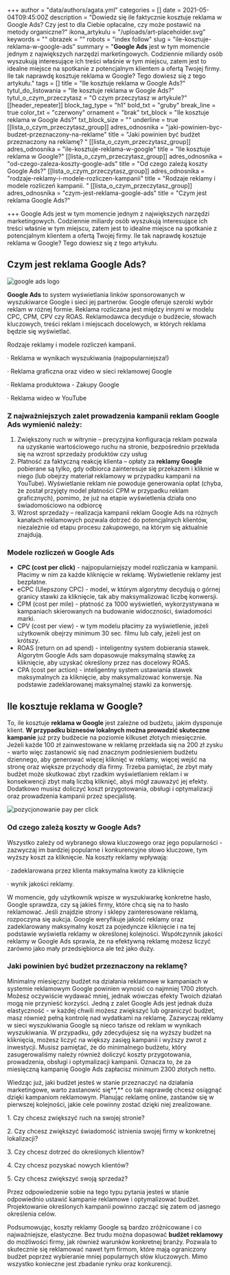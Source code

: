 +++
author = "data/authors/agata.yml"
categories = []
date = 2021-05-04T09:45:00Z
description = "Dowiedz się ile faktycznie kosztuje reklama w Google Ads? Czy jest to dla Ciebie opłacalne, czy może postawić na metody organiczne?"
ikona_artykulu = "/uploads/art-placeholder.svg"
keywords = ""
obrazek = ""
robots = "index follow"
slug = "ile-kosztuje-reklama-w-google-ads"
summary = "<strong>Google Ads</strong> jest w tym momencie jednym z największych narzędzi marketingowych. Codziennie miliardy osób wyszukują interesujące ich treści właśnie w tym miejscu, zatem jest to idealne miejsce na spotkanie z potencjalnym klientem a ofertą Twojej firmy. Ile tak naprawdę kosztuje reklama w Google? Tego dowiesz się z tego artykułu."
tags = []
title = "Ile kosztuje reklama w Google Ads?"
tytul_do_listowania = "Ile kosztuje reklama w Google Ads?"
tytul_o_czym_przeczytasz = "O czym przeczytasz w artykule?"
[[header_repeater]]
block_tag_type = "h1"
bold_txt = "gruby"
break_line = true
color_txt = "czerwony"
ornament = "brak"
txt_block = "Ile kosztuje reklama w Google Ads?"
txt_block_size = ""
underline = true
[[lista_o_czym_przeczytasz_group]]
adres_odnosnika = "jaki-powinien-byc-budzet-przeznaczony-na-reklame"
title = "Jaki powinien być budżet przeznaczony na reklamę? "
[[lista_o_czym_przeczytasz_group]]
adres_odnosnika = "ile-kosztuje-reklama-w-google"
title = "Ile kosztuje reklama w Google?"
[[lista_o_czym_przeczytasz_group]]
adres_odnosnika = "od-czego-zaleza-koszty-google-ads"
title = "Od czego zależą koszty Google Ads?"
[[lista_o_czym_przeczytasz_group]]
adres_odnosnika = "rodzaje-reklamy-i-modele-rozliczen-kampanii"
title = "Rodzaje reklamy i modele rozliczeń kampanii. "
[[lista_o_czym_przeczytasz_group]]
adres_odnosnika = "czym-jest-reklama-google-ads"
title = "Czym jest reklama Google Ads?"

+++
Google Ads jest w tym momencie jednym z największych narzędzi marketingowych. Codziennie miliardy osób wyszukują interesujące ich treści właśnie w tym miejscu, zatem jest to idealne miejsce na spotkanie z potencjalnym klientem a ofertą Twojej firmy. Ile tak naprawdę kosztuje reklama w Google? Tego dowiesz się z tego artykułu.

## Czym jest reklama Google Ads?

![google ads logo](/uploads/obrazblog1.png)

**Google Ads** to system wyświetlania linków sponsorowanych w wyszukiwarce Google i sieci jej partnerów. Google oferuje szeroki wybór reklam w różnej formie. Reklama rozliczana jest między innymi w modelu CPC, CPM, CPV czy ROAS. Reklamodawca decyduje o budżecie, słowach kluczowych, treści reklam i miejscach docelowych, w których reklama będzie się wyświetlać.

Rodzaje reklamy i modele rozliczeń kampanii.

· Reklama w wynikach wyszukiwania (najpopularniejsza!)

· Reklama graficzna oraz video w sieci reklamowej Google

· Reklama produktowa - Zakupy Google

· Reklama wideo w YouTube

### Z najważniejszych zalet prowadzenia kampanii reklam **Google Ads** wymienić należy:

1. Zwiększony ruch w witrynie – precyzyjna konfiguracja reklam pozwala na uzyskanie wartościowego ruchu na stronie, bezpośrednio przekłada się na wzrost sprzedaży produktów czy usług
2. Płatność za faktyczną reakcję klienta – opłaty za **reklamy Google** pobierane są tylko, gdy odbiorca zainteresuje się przekazem i kliknie w niego (lub obejrzy materiał reklamowy w przypadku kampanii na YouTube). Wyświetlanie reklam nie powoduje generowania opłat (chyba, że został przyjęty model płatności CPM w przypadku reklam graficznych), pomimo, że już na etapie wyświetlenia działa ono świadomościowo na odbiorcę
3. Wzrost sprzedaży – realizacja kampanii reklam Google Ads na różnych kanałach reklamowych pozwala dotrzeć do potencjalnych klientów, niezależnie od etapu procesu zakupowego, na którym się aktualnie znajdują.

### Modele rozliczeń w Google Ads

* **CPC (cost per click)** - najpopularniejszy model rozliczania w kampanii. Płacimy w nim za każde kliknięcie w reklamę. Wyświetlenie reklamy jest bezpłatne.
* eCPC (Ulepszony CPC) - model, w którym algorytmy decydują o górnej granicy stawki za kliknięcie, tak aby maksymalizować liczbę konwersji.
* CPM (cost per mile) - płatność za 1000 wyświetleń, wykorzystywana w kampaniach skierowanych na budowanie widoczności, świadomości marki.
* CPV (cost per view) - w tym modelu płacimy za wyświetlenie, jeżeli użytkownik obejrzy minimum 30 sec. filmu lub cały, jeżeli jest on krótszy.
* ROAS (return on ad spend) - inteligentny system dobierania stawek. Algorytm Google Ads sam dopasowuje maksymalną stawkę za kliknięcie, aby uzyskać określony przez nas docelowy ROAS.
* CPA (cost per action) - inteligentny system ustawiania stawek maksymalnych za kliknięcie, aby maksymalizować konwersje. Na podstawie zadeklarowanej maksymalnej stawki za konwersję.

## Ile kosztuje reklama w Google?

To, ile kosztuje **reklama w Google** jest zależne od budżetu, jakim dysponuje klient. **W przypadku biznesów lokalnych można prowadzić skuteczne kampanie** już przy budżecie na poziomie kilkuset złotych miesięcznie. Jeżeli każde 100 zł zainwestowane w reklamę przekłada się na 200 zł zysku - warto więc zastanowić się nad znacznym podniesieniem budżetu dziennego, aby generować więcej kliknięć w reklamy, więcej wejść na stronę oraz większe przychody dla firmy. Trzeba pamiętać, że zbyt mały budżet może skutkować zbyt rzadkim wyświetlaniem reklam i w konsekwencji zbyt małą liczbą kliknięć, abyś mógł zauważyć jej efekty. Dodatkowo musisz doliczyć koszt przygotowania, obsługi i optymalizacji oraz prowadzenia kampanii przez specjalistę.

![pozycjonowanie pay per click ](/uploads/obrazblog2.png)

### Od czego zależą koszty w Google Ads?

Wszystko zależy od wybranego słowa kluczowego oraz jego popularności - zazwyczaj im bardziej popularne i konkurencyjne słowo kluczowe, tym wyższy koszt za kliknięcie. Na koszty reklamy wpływają:

· zadeklarowana przez klienta maksymalna kwoty za kliknięcie

· wynik jakości reklamy.

W momencie, gdy użytkownik wpisze w wyszukiwarkę konkretne hasło, Google sprawdza, czy są jakieś firmy, które chcą się na to hasło reklamować. Jeśli znajdzie strony i sklepy zainteresowane reklamą, rozpoczyna się aukcja. Google weryfikuje jakość reklamy oraz zadeklarowany maksymalny koszt za pojedyncze kliknięcie i na tej podstawie wyświetla reklamy w określonej kolejności. Współczynnik jakości reklamy w Google Ads sprawia, że na efektywną reklamę możesz liczyć zarówno jako mały przedsiębiorca ale też jako duży.

### Jaki powinien być budżet przeznaczony na reklamę?

Minimalny miesięczny budżet na działania reklamowe w kampaniach w systemie reklamowym Google powinien wynosić co najmniej 1700 złotych. Możesz oczywiście wydawać mniej, jednak wówczas efekty Twoich działań mogą nie przynieść korzyści. Jedną z zalet Google Ads jest jednak duża elastyczność - w każdej chwili możesz zwiększyć lub ograniczyć budżet, masz również pełną kontrolę nad wydatkami na reklamę. Zazwyczaj reklamy w sieci wyszukiwania Google są nieco tańsze od reklam w wynikach wyszukiwania. W przypadku, gdy zdecydujesz się na wyższy budżet na kliknięcia, możesz liczyć na większy zasięg kampanii i wyższy zwrot z inwestycji. Musisz pamiętać, że do minimalnego budżetu, który zasugerowaliśmy należy również doliczyć koszty przygotowania, prowadzenia, obsługi i optymalizacji kampanii. Oznacza to, że za miesięczną kampanię Google Ads zapłacisz minimum 2300 złotych netto.

Wiedząc już, jaki budżet jesteś w stanie przeznaczyć na działania marketingowe, warto zastanowić się**,** co tak naprawdę chcesz osiągnąć dzięki kampaniom reklamowym. Planując reklamę online, zastanów się w pierwszej kolejności, jakie cele powinny zostać dzięki niej zrealizowane.

1\. Czy chcesz zwiększyć ruch na swojej stronie?

2\. Czy chcesz zwiększyć świadomość istnienia swojej firmy w konkretnej lokalizacji?

3\. Czy chcesz dotrzeć do określonych klientów?

4\. Czy chcesz pozyskać nowych klientów?

5\. Czy chcesz zwiększyć swoją sprzedaż?

Przez odpowiedzenie sobie na tego typu pytania jesteś w stanie odpowiednio ustawić kampanie reklamowe i optymalizować budżet. Projektowanie określonych kampanii powinno zacząć się zatem od jasnego określenia celów.

Podsumowując, koszty reklamy Google są bardzo zróżnicowane i co najważniejsze, elastyczne. Bez trudu można dopasować **budżet reklamowy** do możliwości firmy, jak również warunków konkretnej branży. Pozwala to skutecznie się reklamować nawet tym firmom, które mają ograniczony budżet poprzez wybieranie mniej popularnych słów kluczowych. Mimo wszystko konieczne jest zbadanie rynku oraz konkurencji.